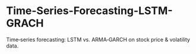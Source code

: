 # Time-Series-Forecasting-LSTM-GRACH
Time‑series forecasting: LSTM vs. ARMA‑GARCH on stock price &amp; volatility data.
